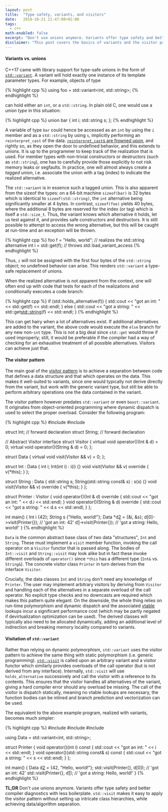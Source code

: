 ```yaml
---
layout: post
title:  "Type safety, variants, and visitors"
date:   2018-10-21 21:47:08+02:00
tags:
  - c++
math-enabled: false
excerpt: "Don't use unions anymore. Variants offer type safety and better compiler diagnostics with less boilerplate. std::visit makes it easy to apply the visitor pattern without setting up intricate class hierarchies, while achieving data/algorithm separation."
disclaimer: "This post covers the basics of variants and the visitor pattern in detail. It is meant as preparation for a [follow-up post](/2019/02/03/recursive-visitors-from-fixed-point-combinators) on some more creative uses of visitors."
---
```


#### Variants vs. unions

C++17 came with library support for type-safe unions in the form of
[`std::variant`][2]. A variant will hold exactly one instance of its template
parameter types. For example, objects of type

{% highlight cpp %}
using foo = std::variant<int, std::string>;
{% endhighlight %}

can hold either an `int`, or a `std::string`. In plain old C, one would use a
_union type_ in this situation:

{% highlight cpp %}
union bar {
    int i;
    std::string s;
};
{% endhighlight %}

A variable of type `bar` could hence be accessed as an `int` by using the `i`
member and as a `std::string` by using `s`, implicitly performing an
`reinterpret_cast` of the data. [`reinterpret_cast`s are frowned upon][5], and
rightly so, as they open the door to undefined behavior, and this extends to
unions. It is up to the programmer to keep track of the realization that is
used. For member types with non-trivial constructors or destructors (such as
`std::string`), one has to carefully provide those explicitly to not risk memory
leaks or segfaults. In practice, one will almost always create a _tagged union_,
i.e. associate the union with a tag (index) to indicate the realized
alternative.

The `std::variant` is in essence such a tagged union. This is also apparent from
the sizeof the types: on a 64-bit machine `sizeof(bar)` is 32 bytes which is
identical to `sizeof(std::string)`, the `int` alternative being significantly
smaller at 4 bytes. In contrast, `sizeof(foo)` yields 40 bytes, where the
additional 8 bytes are reserved for the index (or tag) which is itself a
`std::size_t`. Thus, the variant knows which alternative it holds, let us test
against it, and provides safe constructors and destructors. It is still possible
to attempt to access the wrong alternative, but this will be caught at run-time
and an exception will be thrown.

{% highlight cpp %}
foo f = "Hello, world";   // realizes the std::string alternative
int i = std::get<int>(f); // throws std::bad_variant_access
{% endhighlight %}

Thus, `i` will not be assigned with the first four bytes of the `std::string`
object; no undefined behavior can arise. This renders `std::variant` a type-safe
replacement of unions.

When the realized alternative is not apparent from the context, one will often
end up with code that tests for each of the realizations and conditionally
executes a code branch:

{% highlight cpp %}
if (std::holds_alternative<int>(f)) {
    std::cout << "got an int: " << std::get<int>(f) << std::endl;
} else {
    std::cout << "got a string: " << std::get<std::string>(f)
              << std::endl;
}
{% endhighlight %}

This can get hairy when a lot of alternatives exist. If additional alternatives
are added to the variant, the above code would execute the `else` branch for any
new non-`int` type. This is not a big deal since `std::get` would throw if used
improperly; still, it would be preferable if the compiler had a way of checking
for an exhaustive treatment of all possible alternatives. Visitors can achieve
just that.

#### The visitor pattern

The main goal of the [visitor pattern][1] is to achieve a separation between code
that defines a data structure and that which operates on the data. This makes
it well-suited to variants, since one would typically not derive directly from
the variant, but work with the generic variant type, but still be able to
perform arbitrary operations one the data contained in the variant.

The visitor pattern however predates `std::variant` or even `boost::variant`. It
originates from object-oriented programming where dynamic dispatch is used to
select the proper overload. Consider the following program:

{% highlight cpp %}
#include <iostream>
#include <string>

struct Int;    // forward declaration
struct String; // forward declaration

// Abstract Visitor interface
struct Visitor {
    virtual void operator()(Int & d) = 0;
    virtual void operator()(String & d) = 0;
};

struct Data {
    virtual void visit(Visitor && v) = 0;
};

struct Int : Data {
    int i;
    Int(int i) : i(i) {}
    void visit(Visitor && v) override {
        v(*this);
    }
};

struct String : Data {
    std::string s;
    String(std::string const& s) : s(s) {}
    void visit(Visitor && v) override {
        v(*this);
    }
};

struct Printer : Visitor {
    void operator()(Int & d) override {
        std::cout << "got an int: " << d.i << std::endl;
    }
    void operator()(String & d) override {
        std::cout << "got a string: " << d.s << std::endl;
    }
};

int main() {
    Int i {42};
    String s {"Hello, world!"};
    Data *d[2] = {&i, &s};
    d[0]->visit(Printer{}); // 'got an int: 42'
    d[1]->visit(Printer{}); // 'got a string: Hello, world!'
}
{% endhighlight %}

`Data` is the common abstract base class of two data "structures", `Int` and
`String`. These must implement a `visit` member function, invoking the call
operator on a `Visitor` functor that is passed along. The bodies of `Int::visit`
and `String::visit` may look alike but in fact these invoke different overloads
of `operator()` since `*this` has a different type (`Int&` vs. `String&`). The
concrete visitor class `Printer` in turn derives from the interface `Visitor`.

Crucially, the data classes `Int` and `String` don't need any knowledge of
`Printer`. The user may implement arbitrary visitors by deriving from `Visitor`
and handling each of the alternatives in a separate overload of the call
operator. No explicit type checks and no downcasts are required which makes this
pattern quite elegant. On the downside, the whole thing relies on run-time
polymorphism and dynamic dispatch and the associated [vtable][4] lookups incur
a significant performance cost (which may be partly negated if devirtualization
optimization can be used). The derived classes will typically also need to be
allocated dynamically, adding an additional level of indirection and breaking
memory locality compared to variants.

#### Visitation of `std::variant`

Rather than relying on dynamic polymorphism, `std::variant` uses the visitor
pattern to achieve the same thing with static polymorphism (i.e. generic
programming). [`std::visit`][3] is called upon an arbitrary variant and a
visitor functor which similarly provides overloads of the call operator (but is
not derived from any interface). Internally, `std::visit` will use
`holds_alternative` successively and call the visitor with a reference to its
contents. This ensures that the visitor handles all alternatives of the variant,
giving a hard compiler error should any overload be missing. The call of the
visitor is dispatch statically, meaning no vtable lookups are necessary, the
function bodies can be inlined and branch prediction and vectorization can be used.

The equivalent to the above example program, realized with variants, becomes
much simpler:

{% highlight cpp %}
#include <iostream>
#include <string>
#include <variant>

using Data = std::variant<int, std::string>;

struct Printer {
    void operator()(int i) const {
        std::cout << "got an int: " << i << std::endl;
    }
    void operator()(std::string const& s) const {
        std::cout << "got a string: " << s << std::endl;
    }
};

int main() {
    Data d[2] = {42, "Hello, world!"};
    std::visit(Printer{}, d[0]); // 'got an int: 42'
    std::visit(Printer{}, d[1]); // 'got a string: Hello, world!'
}
{% endhighlight %}

**TL;DR** Don't use unions anymore. Variants offer type safety and better
compiler diagnostics with less boilerplate. `std::visit` makes it easy to apply
the visitor pattern without setting up intricate class hierarchies, while
achieving data/algorithm separation.


[1]: https://en.wikipedia.org/wiki/Visitor_pattern#C++_example
[2]: https://en.cppreference.com/w/cpp/utility/variant
[3]: https://en.cppreference.com/w/cpp/utility/variant/visit
[4]: https://en.wikipedia.org/wiki/Virtual_method_table
[5]: https://youtu.be/L06nbZXD2D0
